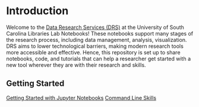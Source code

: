 # Introduction

Welcome to the [Data Research Services (DRS)](https://sc.edu/about/offices_and_divisions/university_libraries/find_services/digital_research_services/) at the University of South Carolina Libraries Lab Notebooks! These notebooks support many stages of the research process, including data management, analysis, visualization. DRS aims to lower technological barriers, making modern research tools more accessible and effective. Hence, this repository is set up to share notebooks, code, and tutorials that can help a researcher get started with a new tool wherever they are with their research and skills.

## Getting Started 
[Getting Started with Jupyter Notebooks](./src/getting-started-with-jupyter.ipynb)
[Command Line Skills](./src/command-line-skills.ipynb)